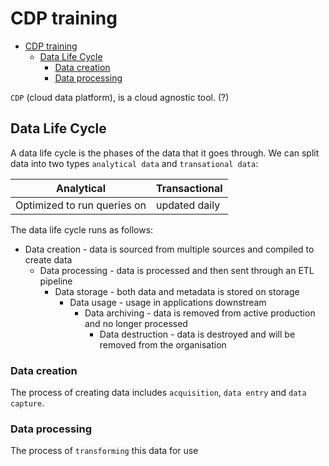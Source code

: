 # CDP training

- [CDP training](#cdp-training)
  - [Data Life Cycle](#data-life-cycle)
    - [Data creation](#data-creation)
    - [Data processing](#data-processing)

`CDP` (cloud data platform), is a cloud agnostic tool. (?)

## Data Life Cycle

A data life cycle is the phases of the data that it goes through. We can split data into two types `analytical data` and `transational data`:

| Analytical                  | Transactional |
| --------------------------- | ------------- |
| Optimized to run queries on | updated daily |

The data life cycle runs as follows:

- Data creation - data is sourced from multiple sources and compiled to create data
  - Data processing - data is processed and then sent through an ETL pipeline
    - Data storage - both data and metadata is stored on storage
      - Data usage - usage in applications downstream
        - Data archiving - data is removed from active production and no longer processed
          - Data destruction - data is destroyed and will be removed from the organisation

### Data creation

The process of creating data includes `acquisition`, `data entry` and `data capture`.

### Data processing

The process of `transforming` this data for use
